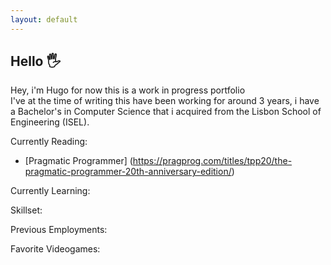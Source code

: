 ```yaml
---
layout: default
---
```


## Hello 🖐️

Hey, i'm Hugo for now this is a work in progress portfolio  
I've at the time of writing this have been working for around 3 years, i have a Bachelor's in Computer Science that i acquired from the  Lisbon School of Engineering (ISEL).  
  
  Currently Reading:  
   - [Pragmatic Programmer] (https://pragprog.com/titles/tpp20/the-pragmatic-programmer-20th-anniversary-edition/)

  Currently Learning:

  Skillset:

  Previous Employments:

  Favorite Videogames:

  